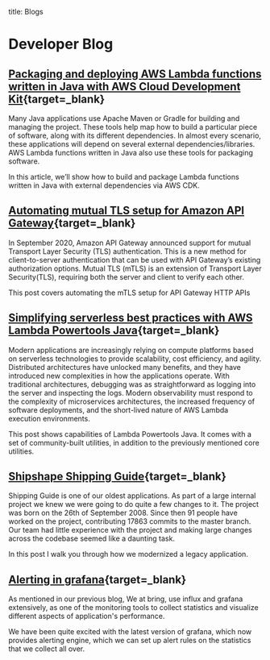 
title: Blogs


# Developer Blog

## [Packaging and deploying AWS Lambda functions written in Java with AWS Cloud Development Kit](https://aws.amazon.com/blogs/opensource/packaging-and-deploying-aws-lambda-functions-written-in-java-with-aws-cloud-development-kit/){target=_blank}

Many Java applications use Apache Maven or Gradle for building and managing the project. These tools help map how to build a particular piece of software, along with its different dependencies. In almost every scenario, these applications will depend on several external dependencies/libraries. AWS Lambda functions written in Java also use these tools for packaging software.

In this article, we’ll show how to build and package Lambda functions written in Java with external dependencies via AWS CDK.


## [Automating mutual TLS setup for Amazon API Gateway](https://aws.amazon.com/blogs/compute/automating-mutual-tls-setup-for-amazon-api-gateway/){target=_blank}

In September 2020, Amazon API Gateway announced support for mutual Transport Layer Security (TLS) authentication. This 
is a new method for client-to-server authentication that can be used with API Gateway’s existing authorization options. 
Mutual TLS (mTLS) is an extension of Transport Layer Security(TLS), requiring both the server and client to verify each other.

This post covers automating the mTLS setup for API Gateway HTTP APIs

## [Simplifying serverless best practices with AWS Lambda Powertools Java](https://aws.amazon.com/blogs/opensource/simplifying-serverless-best-practices-with-aws-lambda-powertools-java/){target=_blank}

Modern applications are increasingly relying on compute platforms based on serverless technologies to provide 
scalability, cost efficiency, and agility. Distributed architectures have unlocked many benefits, and they have introduced
new complexities in how the applications operate. With traditional architectures, debugging was as straightforward as 
logging into the server and inspecting the logs. Modern observability must respond to the complexity of microservices 
architectures, the increased frequency of software deployments, and the short-lived nature of AWS Lambda execution environments.

This post shows capabilities of Lambda Powertools Java. It comes with a set of community-built utilities, in addition to the previously mentioned core utilities.

## [Shipshape Shipping Guide](https://developer.bring.com/blog/ship-shape/){target=_blank}

Shipping Guide is one of our oldest applications. As part of a large internal project we knew we were going to do quite a few changes to it. 
The project was born on the 26th of September 2008. Since then 91 people have worked on the project, contributing 17863 commits to the master branch.
Our team had little experience with the project and making large changes across the codebase seemed like a daunting task.

In this post I walk you through how we modernized a legacy application.

## [Alerting in grafana](https://developer.bring.com/blog/alerting-in-grafana/){target=_blank}

As mentioned in our previous blog, We at bring, use influx and grafana extensively, as one of the monitoring tools to 
collect statistics and visualize different aspects of application's performance.

We have been quite excited with the latest version of grafana, which now provides alerting engine, which we can set up 
alert rules on the statistics that we collect all over.
